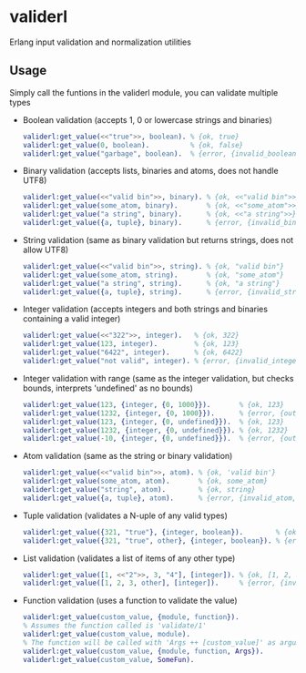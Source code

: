 validerl
========

Erlang input validation and normalization utilities


## Usage

Simply call the funtions in the validerl module, you can validate multiple types

* Boolean validation (accepts 1, 0 or lowercase strings and binaries)
  
  ```erlang
  validerl:get_value(<<"true">>, boolean). % {ok, true}
  validerl:get_value(0, boolean).          % {ok, false}
  validerl:get_value("garbage", boolean).  % {error, {invalid_boolean, "garbage"}}
  ```

* Binary validation (accepts lists, binaries and atoms, does not handle UTF8)
  
  ```erlang
  validerl:get_value(<<"valid bin">>, binary). % {ok, <<"valid bin">>}
  validerl:get_value(some_atom, binary).       % {ok, <<"some_atom">>}
  validerl:get_value("a string", binary).      % {ok, <<"a string">>}
  validerl:get_value({a, tuple}, binary).      % {error, {invalid_binary, {a, tuple}}}
  ```

* String validation (same as binary validation but returns strings, does not allow UTF8)
  
  ```erlang
  validerl:get_value(<<"valid bin">>, string). % {ok, "valid bin"}
  validerl:get_value(some_atom, string).       % {ok, "some_atom"}
  validerl:get_value("a string", string).      % {ok, "a string"}
  validerl:get_value({a, tuple}, string).      % {error, {invalid_string, {a, tuple}}}
  ```

* Integer validation (accepts integers and both strings and binaries containing a valid integer)
  
  ```erlang
  validerl:get_value(<<"322">>, integer).   % {ok, 322}
  validerl:get_value(123, integer).         % {ok, 123}
  validerl:get_value("6422", integer).      % {ok, 6422}
  validerl:get_value("not valid", integer). % {error, {invalid_integer, "not valid"}}
  ```

* Integer validation with range (same as the integer validation, but checks bounds, interprets 'undefined' as no bounds)

  ```erlang
  validerl:get_value(123, {integer, {0, 1000}}).       % {ok, 123}
  validerl:get_value(1232, {integer, {0, 1000}}).      % {error, {out_of_valid_range, 1232}}
  validerl:get_value(123, {integer, {0, undefined}}).  % {ok, 123}
  validerl:get_value(1232, {integer, {0, undefined}}). % {ok, 1232}
  validerl:get_value(-10, {integer, {0, undefined}}).  % {error, {out_of_valid_range, -10}}
  ```

* Atom validation (same as the string or binary validation)

  ```erlang
  validerl:get_value(<<"valid bin">>, atom). % {ok, 'valid bin'}
  validerl:get_value(some_atom, atom).       % {ok, some_atom}
  validerl:get_value("string", atom).        % {ok, string}
  validerl:get_value({a, tuple}, atom).      % {error, {invalid_atom, {a, tuple}}}
  ```

* Tuple validation (validates a N-uple of any valid types)

  ```erlang
  validerl:get_value({321, "true"}, {integer, boolean}).        % {ok, {321, true}}
  validerl:get_value({321, "true", other}, {integer, boolean}). % {error, {bad_arity, 3}}
  ```

* List validation (validates a list of items of any other type)

  ```erlang
  validerl:get_value([1, <<"2">>, 3, "4"], [integer]). % {ok, [1, 2, 3, 4]}
  validerl:get_value([1, 2, 3, other], [integer]).     % {error, {invalid_integer, other}
  ```

* Function validation (uses a function to validate the value)

  ```erlang
  validerl:get_value(custom_value, {module, function}).
  % Assumes the function called is 'validate/1'
  validerl:get_value(custom_value, module).
  % The function will be called with 'Args ++ [custom_value]' as arguments
  validerl:get_value(custom_value, {module, function, Args}).
  validerl:get_value(custom_value, SomeFun).
  ```
